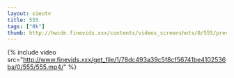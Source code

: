 ```yaml
--- 
layout: sieutv
title: 555
tags: ["0k"]
thumb: http://hwcdn.finevids.xxx/contents/videos_screenshots/0/555/preview.mp4.jpg
---
```

{% include video src="http://www.finevids.xxx/get_file/1/78dc493a39c5f8cf56741be4102536ba/0/555/555.mp4/" %} 
